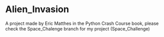 # Alien_Invasion
A project made by Eric Matthes in the Python Crash Course book, please check the Space_Chalenge branch for my project (Space_Challenge)

